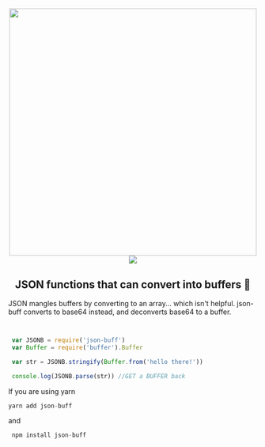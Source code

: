 
<h1 align="center">
	<img width="500" src="https://user-images.githubusercontent.com/33973828/74024465-ccc99700-4956-11ea-9066-3b2dc2817ac0.png" >
	<br>
	    <img src="https://img.shields.io/bundlephobia/min/json-buff">
	<br>
 <h2 align="center">JSON functions that can convert into buffers 🎉</h2>
</h1>

JSON mangles buffers by converting to an array... which isn't helpful. json-buff converts to base64 instead, and deconverts base64 to a buffer.


``` js


 var JSONB = require('json-buff') 
 var Buffer = require('buffer').Buffer 

 var str = JSONB.stringify(Buffer.from('hello there!')) 

 console.log(JSONB.parse(str)) //GET a BUFFER back 
 ```
If you are using yarn
```js
yarn add json-buff 
```
and 
```js
 npm install json-buff 
```

